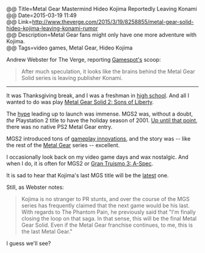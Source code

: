 @@ Title=Metal Gear Mastermind Hideo Kojima Reportedly Leaving Konami  
@@ Date=2015-03-19 11:49  
@@ Link=http://www.theverge.com/2015/3/19/8258855/metal-gear-solid-hideo-kojima-leaving-konami-rumor  
@@ Description=Metal Gear fans might only have one more adventure with Kojima.    
@@ Tags=video games, Metal Gear, Hideo Kojima    

Andrew Webster for The Verge, reporting [Gamespot's](http://www.gamespot.com/articles/kojima-expected-to-leave-konami-after-mgs5-inside-/1100-6426024/) scoop:
>After much speculation, it looks like the brains behind the Metal Gear Solid series is leaving publisher Konami.

<hr class="small">

It was Thanksgiving break, and I was a freshman in [high school](http://cvcaonline.net/). And all I wanted to do was play [Metal Gear Solid 2: Sons of Liberty](https://en.wikipedia.org/wiki/Metal_Gear_Solid_2%3A_Sons_of_Liberty).

The [hype](http://www.ign.com/videos/2000/09/07/metal-gear-solid-2-sons-of-liberty-ps2-2000-09-07) leading up to launch was immense. MGS2 was, without a doubt, *the* Playstation 2 title to have the holiday season of 2001. [Up until that point](https://en.wikipedia.org/wiki/List_of_PlayStation_2_games), there was no native PS2 Metal Gear entry. 

MGS2 introduced tons of [gameplay innovations](http://www.ign.com/articles/2001/11/17/metal-gear-solid-2-sons-of-liberty), and the story was -- like the rest of the [Metal Gear](https://en.wikipedia.org/wiki/Metal_Gear) series -- excellent. 

I occasionally look back on my video game days and wax nostalgic. And when I do, it is often for MGS2 or [Gran Truismo 3: A-Spec](https://en.wikipedia.org/wiki/Gran_Turismo_3:_A-Spec).

It is sad to hear that Kojima's last MGS title will be the [latest](https://en.wikipedia.org/wiki/Metal_Gear_Solid_V:_The_Phantom_Pain) one.

Still, as Webster notes:
>Kojima is no stranger to PR stunts, and over the course of the MGS series has frequently claimed that the next game would be his last. With regards to The Phantom Pain, he previously said that "I'm finally closing the loop on that saga. In that sense, this will be the final Metal Gear Solid. Even if the Metal Gear franchise continues, to me, this is the last Metal Gear."

I guess we'll see?

